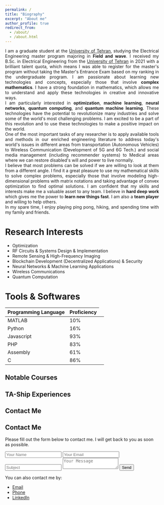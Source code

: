 ```yaml
---
permalink: /
title: "Biography"
excerpt: "About me"
author_profile: true
redirect_from: 
  - /about/
  - /about.html
---
```


[//]: <> (I’m a graduate student at the University of Tehran, studying the Electrical Engineering Master program majoring in Field and Wave. I received my B.Sc. in Electrical Engineering from the University of Tehran in 2021. Due to my hard work, I was able to be listed among the brilliant talent quota to register for the master's program without taking the Master's Entrance Exam and study my favorite major in the master's program. I have tried many different technologies and studied many concepts from Machine Learning and Neural Networks to Quantum Computing and Quantum Machine Learning, but my strongly formed math basis helped me through difficulties and saved me a lot of time and effort to tackle different projects and assignments. ) 

<div style='text-align: justify;'>
I am a graduate student at the <a href="https://ut.ac.ir/en">University of Tehran</a>, studying the Electrical Engineering master program majoring in <strong>Field and wave</strong>. I received my B.Sc. in Electrical Engineering from the <a href="https://ut.ac.ir/en">University of Tehran</a> in 2021 with a brilliant talent quota, which means I was able to register for the master's program without taking the Master's Entrance Exam based on my ranking in the undergraduate program. I am passionate about learning new technologies and concepts, especially those that involve <strong>complex mathematics</strong>. I have a strong foundation in mathematics, which allows me to understand and apply these technologies in creative and innovative ways.
</div>
<div style='text-align: justify;'>
I am particularly interested in <strong>optimization</strong>, <strong>machine learning</strong>, <strong>neural networks</strong>, <strong>quantum computing</strong>, and <strong>quantum machine learning</strong>. These technologies have the potential to revolutionize many industries and solve some of the world's most challenging problems. I am excited to be a part of this revolution and to use these technologies to make a positive impact on the world.
</div>
<div style='text-align: justify;'>
One of the most important tasks of any researcher is to apply available tools and methods in our enriched engineering literature to address today's world's issues in different areas from transportation (Autonomous Vehicles) to Wireless Communication (Development of 5G and 6G Tech.) and social media management (including recommender systems) to Medical areas where we can restore disabled's will and power to live normally.
</div>
<div style='text-align: justify;'>
I believe that most problems can be solved if we are willing to look at them from a different angle. I find it a great pleasure to use my mathematical skills to solve complex problems, especially those that involve modeling high-dimensional problems with matrix notations and taking advantage of convex optimization to find optimal solutions. I am confident that my skills and interests make me a valuable asset to any team. I believe in <strong>hard deep work</strong> which gives me the power to <strong>learn new things fast</strong>. I am also a <strong>team player</strong> and willing to help others.
</div>
<div style='text-align: justify;'>
In my spare time, I enjoy playing ping pong, hiking, and spending time with my family and friends.
</div>

[//]: <> (I am passionate about learning new technologies and concepts, and I have a strong foundation in mathematics. I am particularly interested in new technologies and concepts including machine learning, neural networks, quantum computing, and quantum machine learning. It is a great joy to use these technologies to address issues faced by classical methods previously applied to solve problems. Most of our problems could be solved when looked at from a different angle. I enjoy handling high-dimensional problems with matrix notations and modeling whether in FDTD or Convex Optimization. .)












Research Interests
======
* Optimization
* RF Circuits & Systems Design & Implementation
* Remote Sensing & High-Frequency Imaging
* Blockchain Development (Decentralized Applications) & Security
* Neural Networks & Machine Learning Applications
* Wireless Communications
* Quantum Computation 



Tools & Softwares
======

<table class="table table-bordered table-striped">
  <thead>
    <tr>
      <th>Programming Language</th>
      <th>Proficiency</th>
    </tr>
  </thead>
  <tbody>
    <tr>
      <td>MATLAB</td>
      <td>10%</td>
      <td class="bar">
        <div style="width: 10%; background-color: #FF0000"></div>
      </td>
    </tr>
    <tr>
      <td>Python</td>
      <td>16%</td>
      <td class="bar">
        <div style="width: 16%; background-color: #00F000"></div>
      </td>
    </tr>
    <tr>
      <td>Javascript</td>
      <td>93%</td>
      <td class="bar">
        <div style="width: 93%; background-color: #0000FF"></div>
      </td>
    </tr>
    <tr>
      <td>PHP</td>
      <td>83%</td>
      <td class="bar">
        <div style="width: 83%; background-color: #FFFF00"></div>
      </td>
    </tr>
    <tr>
      <td>Assembly</td>
      <td>61%</td>
      <td class="bar">
        <div style="width: 61%; background-color: #00FF00"></div>
      </td>
    </tr>
    <tr>
      <td>C</td>
      <td>86%</td>
      <td class="bar">
        <div style="width: 86%; background-color: #FF00FF"></div>
      </td>
    </tr>
  </tbody>
</table>






Notable Courses
------


TA-Ship Experiences
------




Contact Me
------

<section class="contact-me">
  <h2>Contact Me</h2>
  <div class="row">
    <div class="col-md-6">
      <p>
        Please fill out the form below to contact me. I will get back to you as soon as possible.
      </p>
      <form action="mailto:mohammadreza.arani.bidhendi@gail.com" method="post">
        <input type="hidden" name="from" value="your@email.address">
        <input type="text" name="name" placeholder="Your Name">
        <input type="email" name="email" placeholder="Your Email">
        <input type="text" name="subject" placeholder="Subject">
        <textarea name="message" placeholder="Your Message"></textarea>
        <button type="submit">Send</button>
      </form>
    </div>
    <div class="col-md-6">
      <p>
        You can also contact me by:
      </p>
      <ul>
        <li><a href="mailto:mohammadreza.arani.bidhendi@gail.com">Email</a></li>
        <li><a href="+989011690305">Phone</a></li>
        <li><a href="https://www.linkedin.com/in/mohammadreza-arani-b67122172/">LinkedIn</a></li>
      </ul>
    </div>
  </div>
</section>






